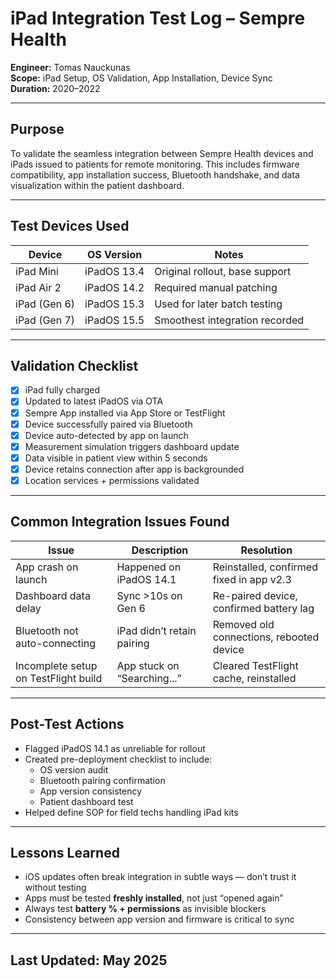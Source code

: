 # iPad Integration Test Log – Sempre Health  
**Engineer:** Tomas Nauckunas  
**Scope:** iPad Setup, OS Validation, App Installation, Device Sync  
**Duration:** 2020–2022

---

## Purpose

To validate the seamless integration between Sempre Health devices and iPads issued to patients for remote monitoring. This includes firmware compatibility, app installation success, Bluetooth handshake, and data visualization within the patient dashboard.

---

## Test Devices Used

| Device        | OS Version     | Notes                          |
|---------------|----------------|---------------------------------|
| iPad Mini     | iPadOS 13.4     | Original rollout, base support |
| iPad Air 2    | iPadOS 14.2     | Required manual patching       |
| iPad (Gen 6)  | iPadOS 15.3     | Used for later batch testing    |
| iPad (Gen 7)  | iPadOS 15.5     | Smoothest integration recorded  |

---

## Validation Checklist

- [x] iPad fully charged  
- [x] Updated to latest iPadOS via OTA  
- [x] Sempre App installed via App Store or TestFlight  
- [x] Device successfully paired via Bluetooth  
- [x] Device auto-detected by app on launch  
- [x] Measurement simulation triggers dashboard update  
- [x] Data visible in patient view within 5 seconds  
- [x] Device retains connection after app is backgrounded  
- [x] Location services + permissions validated

---

## Common Integration Issues Found

| Issue | Description | Resolution |
|-------|-------------|------------|
| App crash on launch | Happened on iPadOS 14.1 | Reinstalled, confirmed fixed in app v2.3 |
| Dashboard data delay | Sync >10s on Gen 6 | Re-paired device, confirmed battery lag |
| Bluetooth not auto-connecting | iPad didn’t retain pairing | Removed old connections, rebooted device |
| Incomplete setup on TestFlight build | App stuck on “Searching...” | Cleared TestFlight cache, reinstalled |

---

## Post-Test Actions

- Flagged iPadOS 14.1 as unreliable for rollout  
- Created pre-deployment checklist to include:
  - OS version audit  
  - Bluetooth pairing confirmation  
  - App version consistency  
  - Patient dashboard test  
- Helped define SOP for field techs handling iPad kits

---

## Lessons Learned

- iOS updates often break integration in subtle ways — don’t trust it without testing  
- Apps must be tested **freshly installed**, not just “opened again”  
- Always test **battery % + permissions** as invisible blockers  
- Consistency between app version and firmware is critical to sync

---

## Last Updated: May 2025
